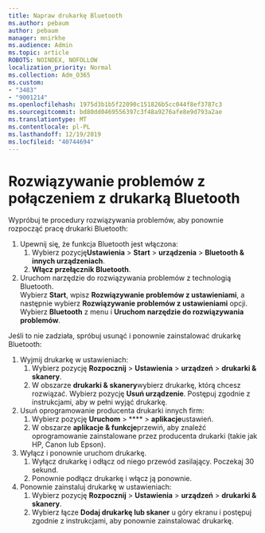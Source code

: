 ```yaml
---
title: Napraw drukarkę Bluetooth
ms.author: pebaum
author: pebaum
manager: mnirkhe
ms.audience: Admin
ms.topic: article
ROBOTS: NOINDEX, NOFOLLOW
localization_priority: Normal
ms.collection: Adm_O365
ms.custom:
- "3483"
- "9001214"
ms.openlocfilehash: 1975d3b1b5f22090c151826b5cc044f8ef3787c3
ms.sourcegitcommit: bd80dd0469556397c3f48a9276afe8e9d793a2ae
ms.translationtype: MT
ms.contentlocale: pl-PL
ms.lasthandoff: 12/19/2019
ms.locfileid: "40744694"
---
```

# <a name="fix-bluetooth-printer-connection-issues"></a>Rozwiązywanie problemów z połączeniem z drukarką Bluetooth

Wypróbuj te procedury rozwiązywania problemów, aby ponownie rozpocząć pracę drukarki Bluetooth:


1. Upewnij się, że funkcja Bluetooth jest włączona:
    1. Wybierz pozycję**Ustawienia** >  **Start** > **urządzenia** > **Bluetooth & innych urządzeniach**.
    2. **Włącz przełącznik Bluetooth**.
2. Uruchom narzędzie do rozwiązywania problemów z technologią Bluetooth. <br>
    Wybierz **Start**, wpisz **Rozwiązywanie problemów z ustawieniami**, a następnie wybierz **Rozwiązywanie problemów z ustawieniami** opcji. Wybierz **Bluetooth** z menu i **Uruchom narzędzie do rozwiązywania problemów**.

Jeśli to nie zadziała, spróbuj usunąć i ponownie zainstalować drukarkę Bluetooth:

1. Wyjmij drukarkę w ustawieniach:
    1. Wybierz pozycję **Rozpocznij** > **Ustawienia** > **urządzeń** > **drukarki & skanery**.
    2. W obszarze **drukarki & skanery**wybierz drukarkę, którą chcesz rozwiązać. Wybierz pozycję **Usuń urządzenie**. Postępuj zgodnie z instrukcjami, aby w pełni wyjąć drukarkę.
2. Usuń oprogramowanie producenta drukarki innych firm:
    1. Wybierz pozycję **Uruchom** > **** > **aplikacje**ustawień.
    2. W obszarze **aplikacje & funkcje**przewiń, aby znaleźć oprogramowanie zainstalowane przez producenta drukarki (takie jak HP, Canon lub Epson).
3. Wyłącz i ponownie uruchom drukarkę.
   1. Wyłącz drukarkę i odłącz od niego przewód zasilający. Poczekaj 30 sekund. 
   2. Ponownie podłącz drukarkę i włącz ją ponownie.
4. Ponownie zainstaluj drukarkę w ustawieniach:
    1. Wybierz pozycję **Rozpocznij** > **Ustawienia** > **urządzeń** > **drukarki & skanery**.
    2. Wybierz łącze **Dodaj drukarkę lub skaner** u góry ekranu i postępuj zgodnie z instrukcjami, aby ponownie zainstalować drukarkę.
